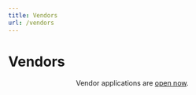 ```yaml
---
title: Vendors
url: /vendors
---
```


# Vendors

<div style="text-align: center;">

Vendor applications are [open now](https://forms.gle/ondsJzFpKLHp5x8bA).

</div>
